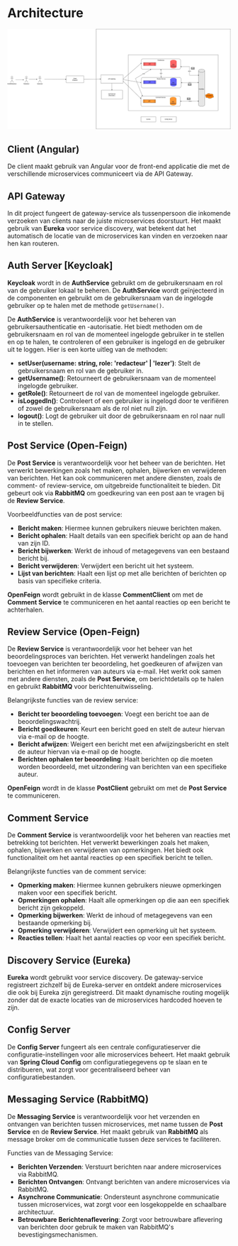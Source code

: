 # Architecture

![Architectuur Diagram](schema.jpg)

## Client (Angular)

De client maakt gebruik van Angular voor de front-end applicatie die met de verschillende microservices communiceert via de API Gateway.

## API Gateway
In dit project fungeert de gateway-service als tussenpersoon die inkomende verzoeken van clients naar de juiste microservices doorstuurt. Het maakt gebruik van **Eureka** voor service discovery, wat betekent dat het automatisch de locatie van de microservices kan vinden en verzoeken naar hen kan routeren.

## Auth Server [Keycloak]
**Keycloak** wordt in de **AuthService** gebruikt om de gebruikersnaam en rol van de gebruiker lokaal te beheren. De **AuthService** wordt geïnjecteerd in de componenten en gebruikt om de gebruikersnaam van de ingelogde gebruiker op te halen met de methode `getUsername()`. 

De **AuthService** is verantwoordelijk voor het beheren van gebruikersauthenticatie en -autorisatie. Het biedt methoden om de gebruikersnaam en rol van de momenteel ingelogde gebruiker in te stellen en op te halen, te controleren of een gebruiker is ingelogd en de gebruiker uit te loggen. Hier is een korte uitleg van de methoden:
- **setUser(username: string, role: 'redacteur' | 'lezer')**: Stelt de gebruikersnaam en rol van de gebruiker in.
- **getUsername()**: Retourneert de gebruikersnaam van de momenteel ingelogde gebruiker.
- **getRole()**: Retourneert de rol van de momenteel ingelogde gebruiker.
- **isLoggedIn()**: Controleert of een gebruiker is ingelogd door te verifiëren of zowel de gebruikersnaam als de rol niet null zijn.
- **logout()**: Logt de gebruiker uit door de gebruikersnaam en rol naar null in te stellen.


## Post Service (Open-Feign)
De **Post Service** is verantwoordelijk voor het beheer van de berichten. Het verwerkt bewerkingen zoals het maken, ophalen, bijwerken en verwijderen van berichten. Het kan ook communiceren met andere diensten, zoals de comment- of review-service, om uitgebreide functionaliteit te bieden. Dit gebeurt ook via **RabbitMQ** om goedkeuring van een post aan te vragen bij de **Review Service**.

Voorbeeldfuncties van de post service:
- **Bericht maken**: Hiermee kunnen gebruikers nieuwe berichten maken.
- **Bericht ophalen**: Haalt details van een specifiek bericht op aan de hand van zijn ID.
- **Bericht bijwerken**: Werkt de inhoud of metagegevens van een bestaand bericht bij.
- **Bericht verwijderen**: Verwijdert een bericht uit het systeem.
- **Lijst van berichten**: Haalt een lijst op met alle berichten of berichten op basis van specifieke criteria.

**OpenFeign** wordt gebruikt in de klasse **CommentClient** om met de **Comment Service** te communiceren en het aantal reacties op een bericht te achterhalen.

## Review Service (Open-Feign)
De **Review Service** is verantwoordelijk voor het beheer van het beoordelingsproces van berichten. Het verwerkt handelingen zoals het toevoegen van berichten ter beoordeling, het goedkeuren of afwijzen van berichten en het informeren van auteurs via e-mail. Het werkt ook samen met andere diensten, zoals de **Post Service**, om berichtdetails op te halen en gebruikt **RabbitMQ** voor berichtenuitwisseling.

Belangrijkste functies van de review service:
- **Bericht ter beoordeling toevoegen**: Voegt een bericht toe aan de beoordelingswachtrij.
- **Bericht goedkeuren**: Keurt een bericht goed en stelt de auteur hiervan via e-mail op de hoogte.
- **Bericht afwijzen**: Weigert een bericht met een afwijzingsbericht en stelt de auteur hiervan via e-mail op de hoogte.
- **Berichten ophalen ter beoordeling**: Haalt berichten op die moeten worden beoordeeld, met uitzondering van berichten van een specifieke auteur.

**OpenFeign** wordt in de klasse **PostClient** gebruikt om met de **Post Service** te communiceren.

## Comment Service
De **Comment Service** is verantwoordelijk voor het beheren van reacties met betrekking tot berichten. Het verwerkt bewerkingen zoals het maken, ophalen, bijwerken en verwijderen van opmerkingen. Het biedt ook functionaliteit om het aantal reacties op een specifiek bericht te tellen.

Belangrijkste functies van de comment service:
- **Opmerking maken**: Hiermee kunnen gebruikers nieuwe opmerkingen maken voor een specifiek bericht.
- **Opmerkingen ophalen**: Haalt alle opmerkingen op die aan een specifiek bericht zijn gekoppeld.
- **Opmerking bijwerken**: Werkt de inhoud of metagegevens van een bestaande opmerking bij.
- **Opmerking verwijderen**: Verwijdert een opmerking uit het systeem.
- **Reacties tellen**: Haalt het aantal reacties op voor een specifiek bericht.

## Discovery Service (Eureka)
**Eureka** wordt gebruikt voor service discovery. De gateway-service registreert zichzelf bij de Eureka-server en ontdekt andere microservices die ook bij Eureka zijn geregistreerd. Dit maakt dynamische routing mogelijk zonder dat de exacte locaties van de microservices hardcoded hoeven te zijn.

## Config Server
De **Config Server** fungeert als een centrale configuratieserver die configuratie-instellingen voor alle microservices beheert. Het maakt gebruik van **Spring Cloud Config** om configuratiegegevens op te slaan en te distribueren, wat zorgt voor gecentraliseerd beheer van configuratiebestanden.

## Messaging Service (RabbitMQ)
De **Messaging Service** is verantwoordelijk voor het verzenden en ontvangen van berichten tussen microservices, met name tussen de **Post Service** en de **Review Service**. Het maakt gebruik van **RabbitMQ** als message broker om de communicatie tussen deze services te faciliteren.

Functies van de Messaging Service:
- **Berichten Verzenden**: Verstuurt berichten naar andere microservices via RabbitMQ.
- **Berichten Ontvangen**: Ontvangt berichten van andere microservices via RabbitMQ.
- **Asynchrone Communicatie**: Ondersteunt asynchrone communicatie tussen microservices, wat zorgt voor een losgekoppelde en schaalbare architectuur.
- **Betrouwbare Berichtenaflevering**: Zorgt voor betrouwbare aflevering van berichten door gebruik te maken van RabbitMQ's bevestigingsmechanismen.
